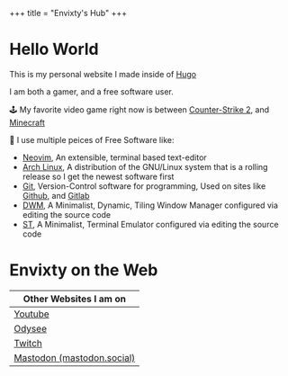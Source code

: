 +++
title = "Envixty's Hub"
+++

# Hello World

This is my personal website I made inside of [Hugo](https://gohugo.io/)

I am both a gamer, and a free software user.

🕹 My favorite video game right now is between [Counter-Strike 2](https://www.counter-strike.net), and [Minecraft](https://minecraft.net)

💾 I use multiple peices of Free Software like:
- [Neovim](https://neovim.io/), An extensible, terminal based text-editor
- [Arch Linux](https://archlinux.org), A distribution of the GNU/Linux system that is a rolling release so I get the newest software first
- [Git](https://git-scm.com), Version-Control software for programming, Used on sites like [Github](https://github.com), and [Gitlab](https://gitlab.com)
- [DWM](https://dwm.suckless.org), A Minimalist, Dynamic, Tiling Window Manager configured via editing the source code
- [ST](https://st.suckless.org), A Minimalist, Terminal Emulator configured via editing the source code

# Envixty on the Web

| Other Websites I am on |
|--------------------|
| [Youtube](https://www.youtube.com/@-envixty) |
| [Odysee](https://odysee.com/@envixty:e) |
| [Twitch](https://twitch.tv/envixty_) |
| [Mastodon (mastodon.social)](https://mastodon.social/@envixty) |

